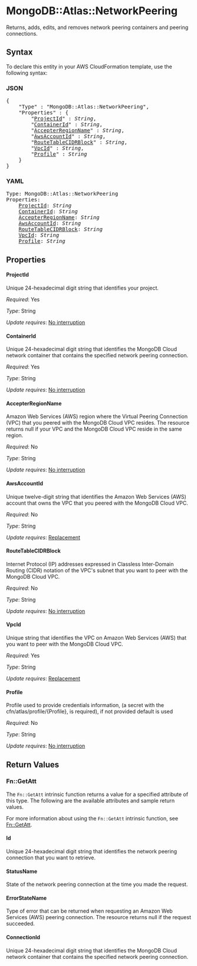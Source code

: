 # MongoDB::Atlas::NetworkPeering

Returns, adds, edits, and removes network peering containers and peering connections.

## Syntax

To declare this entity in your AWS CloudFormation template, use the following syntax:

### JSON

<pre>
{
    "Type" : "MongoDB::Atlas::NetworkPeering",
    "Properties" : {
        "<a href="#projectid" title="ProjectId">ProjectId</a>" : <i>String</i>,
        "<a href="#containerid" title="ContainerId">ContainerId</a>" : <i>String</i>,
        "<a href="#accepterregionname" title="AccepterRegionName">AccepterRegionName</a>" : <i>String</i>,
        "<a href="#awsaccountid" title="AwsAccountId">AwsAccountId</a>" : <i>String</i>,
        "<a href="#routetablecidrblock" title="RouteTableCIDRBlock">RouteTableCIDRBlock</a>" : <i>String</i>,
        "<a href="#vpcid" title="VpcId">VpcId</a>" : <i>String</i>,
        "<a href="#profile" title="Profile">Profile</a>" : <i>String</i>
    }
}
</pre>

### YAML

<pre>
Type: MongoDB::Atlas::NetworkPeering
Properties:
    <a href="#projectid" title="ProjectId">ProjectId</a>: <i>String</i>
    <a href="#containerid" title="ContainerId">ContainerId</a>: <i>String</i>
    <a href="#accepterregionname" title="AccepterRegionName">AccepterRegionName</a>: <i>String</i>
    <a href="#awsaccountid" title="AwsAccountId">AwsAccountId</a>: <i>String</i>
    <a href="#routetablecidrblock" title="RouteTableCIDRBlock">RouteTableCIDRBlock</a>: <i>String</i>
    <a href="#vpcid" title="VpcId">VpcId</a>: <i>String</i>
    <a href="#profile" title="Profile">Profile</a>: <i>String</i>
</pre>

## Properties

#### ProjectId

Unique 24-hexadecimal digit string that identifies your project.

_Required_: Yes

_Type_: String

_Update requires_: [No interruption](https://docs.aws.amazon.com/AWSCloudFormation/latest/UserGuide/using-cfn-updating-stacks-update-behaviors.html#update-no-interrupt)

#### ContainerId

Unique 24-hexadecimal digit string that identifies the MongoDB Cloud network container that contains the specified network peering connection.

_Required_: Yes

_Type_: String

_Update requires_: [No interruption](https://docs.aws.amazon.com/AWSCloudFormation/latest/UserGuide/using-cfn-updating-stacks-update-behaviors.html#update-no-interrupt)

#### AccepterRegionName

Amazon Web Services (AWS) region where the Virtual Peering Connection (VPC) that you peered with the MongoDB Cloud VPC resides. The resource returns null if your VPC and the MongoDB Cloud VPC reside in the same region.

_Required_: No

_Type_: String

_Update requires_: [No interruption](https://docs.aws.amazon.com/AWSCloudFormation/latest/UserGuide/using-cfn-updating-stacks-update-behaviors.html#update-no-interrupt)

#### AwsAccountId

Unique twelve-digit string that identifies the Amazon Web Services (AWS) account that owns the VPC that you peered with the MongoDB Cloud VPC.

_Required_: No

_Type_: String

_Update requires_: [Replacement](https://docs.aws.amazon.com/AWSCloudFormation/latest/UserGuide/using-cfn-updating-stacks-update-behaviors.html#update-replacement)

#### RouteTableCIDRBlock

Internet Protocol (IP) addresses expressed in Classless Inter-Domain Routing (CIDR) notation of the VPC's subnet that you want to peer with the MongoDB Cloud VPC.

_Required_: No

_Type_: String

_Update requires_: [No interruption](https://docs.aws.amazon.com/AWSCloudFormation/latest/UserGuide/using-cfn-updating-stacks-update-behaviors.html#update-no-interrupt)

#### VpcId

Unique string that identifies the VPC on Amazon Web Services (AWS) that you want to peer with the MongoDB Cloud VPC.

_Required_: Yes

_Type_: String

_Update requires_: [Replacement](https://docs.aws.amazon.com/AWSCloudFormation/latest/UserGuide/using-cfn-updating-stacks-update-behaviors.html#update-replacement)

#### Profile

Profile used to provide credentials information, (a secret with the cfn/atlas/profile/{Profile}, is required), if not provided default is used

_Required_: No

_Type_: String

_Update requires_: [No interruption](https://docs.aws.amazon.com/AWSCloudFormation/latest/UserGuide/using-cfn-updating-stacks-update-behaviors.html#update-no-interrupt)

## Return Values

### Fn::GetAtt

The `Fn::GetAtt` intrinsic function returns a value for a specified attribute of this type. The following are the available attributes and sample return values.

For more information about using the `Fn::GetAtt` intrinsic function, see [Fn::GetAtt](https://docs.aws.amazon.com/AWSCloudFormation/latest/UserGuide/intrinsic-function-reference-getatt.html).

#### Id

Unique 24-hexadecimal digit string that identifies the network peering connection that you want to retrieve.

#### StatusName

State of the network peering connection at the time you made the request.

#### ErrorStateName

Type of error that can be returned when requesting an Amazon Web Services (AWS) peering connection. The resource returns null if the request succeeded.

#### ConnectionId

Unique 24-hexadecimal digit string that identifies the MongoDB Cloud network container that contains the specified network peering connection.

